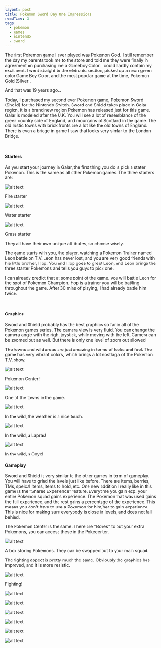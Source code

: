 ```yaml
---
layout: post
title: Pokemon Sword Day One Impressions
readTime: 3
tags:
  - pokemon
  - games
  - nintendo
  - sword
---
```


The first Pokemon game I ever played was Pokemon Gold. I still remember the day my parents took me to the store and told me
they were finally in agreement on purchasing me a Gameboy Color. I could hardly contain my excitment. I went straight to 
the eletronic section, picked up a neon green color Game Boy Color, and the most popular game at the time, Pokemon Gold (Silver).

And that was 19 years ago...
<!--more-->

Today, I purchased my second ever Pokemon game, Pokemon Sword (Sheild) for the Nintendo Switch. Sword and Shield takes place in Galar region, it is a brand new region Pokemon has released just for this game. Galar is modeled after the U.K. You will see a lot of resemblance of the green country side of England, and mountains of Scotland in the game. The old rustic
towns with brick fronts are a lot like the old towns of England. There is even a bridge in game I saw that looks very 
simlar to the London Bridge.

<br/>

#### Starters

As you start your journey in Galar, the first thing you do is pick a stater Pokemon. This is the same as all other
Pokemon games. The three starters are:

![alt text][fire1]

[fire1]: https://raw.githubusercontent.com/yiqu/yiqu.github.io/master/assets/images/fire1.png "n"

Fire starter

![alt text][water1]

[water1]: https://raw.githubusercontent.com/yiqu/yiqu.github.io/master/assets/images/water1.png "Container Row Column"


Water starter


![alt text][grass1]

[grass1]: https://raw.githubusercontent.com/yiqu/yiqu.github.io/master/assets/images/grass1.png "Container Row Column"

Grass starter


They all have their own unique attributes, so choose wisely.

The game starts with you, the player, watching a Pokemon Trainer named Leon battle on T.V. Leon has never lost, 
and you are very good friends with his little brother, Hop. You and Hop goes to greet Leon, and Leon brings the three
starter Pokemons and tells you guys to pick one. 

I can already predict that at some point of the game, you will battle Leon for the spot of Pokemon Champion. Hop is a 
trainer you will be battling throughout the game. After 30 mins of playing, I had already battle him twice.

<br/>

#### Graphics

Sword and Shield probably has the best graphics so far in all of the Pokemon games series. The camera view is very fluid.
You can change the camera angle with the right joystick, while moving with the left. Camera can be zoomed out as well. But 
there is only one level of zoom out allowed.

The towns and wild areas are just amazing in terms of looks and feel. The game has very vibrant colors, which brings a 
lot nostlagia of the Pokemon T.V. show.

![alt text][pokecenter]

[pokecenter]: https://raw.githubusercontent.com/yiqu/yiqu.github.io/master/assets/images/pokecenter.jpg "center"

Pokemon Center!

![alt text][town1]

[town1]: https://raw.githubusercontent.com/yiqu/yiqu.github.io/master/assets/images/town1.jpg "Container Row Column"

One of the towns in the game.

![alt text][wild1]

[wild1]: https://raw.githubusercontent.com/yiqu/yiqu.github.io/master/assets/images/wild-1.jpg "Container Row Column"

In the wild, the weather is a nice touch.

![alt text][wild2]

[wild2]: https://raw.githubusercontent.com/yiqu/yiqu.github.io/master/assets/images/wild2.jpg "Container"

In the wild, a Lapras!

![alt text][wild3]

[wild3]: https://raw.githubusercontent.com/yiqu/yiqu.github.io/master/assets/images/wild3.jpg "Container"

In the wild, a Onyx!


#### Gameplay

Sword and Shield is very similar to the other games in term of gameplay. You will have to grind the levels just like
before. There are items, berries, TMs, speical items, items to hold, etc. One new addition I really like in this game
is the "Shared Experience" feature. Everytime you gain exp. your entire Pokemon squad gains experience. The Pokemon
that was used gains the full experience, and the rest gains a percentage of the experience. This means
you don't have to use a Pokemon for him/her to gain experience. This is nice for making sure everybody is close in 
levels, and does not fall behind.

The Pokemon Center is the same. There are "Boxes" to put your extra Pokemons, you can access these in the Pokecenter.

![alt text][box]

[box]: https://raw.githubusercontent.com/yiqu/yiqu.github.io/master/assets/images/box.jpg "Container Row Column"

A box storing Pokemons. They can be swapped out to your main squad.


The fighting aspect is pretty much the same. Obviously the graphics has improved, and it is more realstic.

![alt text][fight1]

[fight1]: https://raw.githubusercontent.com/yiqu/yiqu.github.io/master/assets/images/fight1.jpg "Container Row Column"

Fighting!


![alt text][gigaball1]

[gigaball1]: https://raw.githubusercontent.com/yiqu/yiqu.github.io/master/assets/images/giga-ball.jpg "Cont"

![alt text][gigaball2]

[gigaball2]: https://raw.githubusercontent.com/yiqu/yiqu.github.io/master/assets/images/giga-ball2.jpg ""

![alt text][giga-catch]

[giga-catch]: https://raw.githubusercontent.com/yiqu/yiqu.github.io/master/assets/images/giga-catch.jpg "Container Row Column"

![alt text][giga-caught]

[giga-caught]: https://raw.githubusercontent.com/yiqu/yiqu.github.io/master/assets/images/giga-caught.jpg ""

![alt text][levelup]

[levelup]: https://raw.githubusercontent.com/yiqu/yiqu.github.io/master/assets/images/levelup.jpg "Container"



![alt text][pokemap]

[pokemap]: https://raw.githubusercontent.com/yiqu/yiqu.github.io/master/assets/images/pokemap.jpg "Container Row Column"






